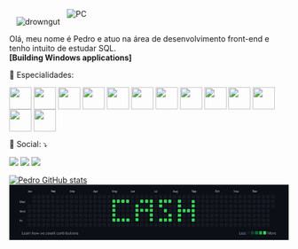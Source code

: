 <img src="https://raw.githubusercontent.com/MicaelliMedeiros/micaellimedeiros/master/image/computer-illustration.png" min-width="400px" max-width="400px" width="400px" align="right" alt="PC">
<p align="center"> <img src="https://komarev.com/ghpvc/?username=drowngut&label=Visitas%20no%20perfil&color=7f04d1&style=flat" alt="drowngut" />
<p align="left"> 
  Olá, meu nome é Pedro e atuo na área de desenvolvimento front-end e tenho intuito de estudar SQL.<br>
  <strong>[Building Windows applications]</strong>
</p>

<p align="">
  💼 Especialidades: 
<div style="display: inline-block; ">
  <a href="https://www.w3.org/html/"><img align="center" height="40" width="40" src="https://cdn.jsdelivr.net/gh/devicons/devicon/icons/html5/html5-original.svg"></a>
  <a href="https://www.w3.org/Style/CSS/"><img align="center" height="40" width="40" src="https://cdn.jsdelivr.net/gh/devicons/devicon/icons/css3/css3-original.svg"></a>
  <a href="https://www.javascript.com/"><img align="center" height="40" width="40" src="https://cdn.jsdelivr.net/gh/devicons/devicon/icons/javascript/javascript-original.svg"></a>
  <a href="https://git-scm.com/"><img align="center" height="40" width="40" src="https://cdn.jsdelivr.net/gh/devicons/devicon/icons/git/git-original.svg"></a>
  <a href="https://reactjs.org/"><img align="center" height="40" width="40" src="https://cdn.jsdelivr.net/gh/devicons/devicon/icons/react/react-original.svg"></a>
  <a href="https://nodejs.org/"><img align="center" height="40" width="40" src="https://cdn.jsdelivr.net/gh/devicons/devicon/icons/nodejs/nodejs-original.svg"></a>
  <a href="https://kotlinlang.org/"><img align="center" height="40" width="40" src="https://cdn.jsdelivr.net/gh/devicons/devicon/icons/kotlin/kotlin-original.svg"></a>
  <a href="https://www.mongodb.com/"><img align="center" height="40" width="40" src="https://cdn.jsdelivr.net/gh/devicons/devicon/icons/mongodb/mongodb-original.svg"></a> 
  <a href="https://code.visualstudio.com/"><img align="center" height="40" width="40" src="https://cdn.jsdelivr.net/gh/devicons/devicon/icons/vscode/vscode-original.svg"></a> 
  <a href="https://www.electronjs.org/"><img align="center" height="40" width="40" src="https://cdn.jsdelivr.net/gh/devicons/devicon/icons/electron/electron-original.svg"></a> 
  <a href="https://docs.microsoft.com/dotnet/csharp/"><img align="center" height="40" width="40" src="https://cdn.jsdelivr.net/gh/devicons/devicon/icons/csharp/csharp-original.svg"></a>
  <a href="https://firebase.google.com/"><img align="center" height="40" width="40" src="https://cdn.jsdelivr.net/gh/devicons/devicon/icons/firebase/firebase-plain.svg"></a>
  <a href="https://www.java.com"><img align="center" height="40" width="40" src="https://cdn.jsdelivr.net/gh/devicons/devicon/icons/java/java-original.svg"></a>
</div>
</p>
<p align="">
  💌 Social: ⤵️
</p>

<p align="left">
  <a href="https://api.whatsapp.com/send?phone=5579998910921" alt="WhatsApp">
  <img src="https://img.shields.io/badge/-WhatsApp-25d366?style=flat-square&labelColor=25d366&logo=whatsapp&logoColor=white"/></a>
  
  <a href="https://instagram.com/opfranca" alt="Instagram">
  <img src="https://img.shields.io/badge/-Instagram-DF0174?style=flat-square&labelColor=DF0174&logo=instagram&logoColor=white"/></a>
  <a href="https://www.linkedin.com/in/pedro-fran%C3%A7a-35696622a/#">
      <img src="https://img.shields.io/badge/LinkedIn-0077B5?style=for-the-badge&logo=linkedin&logoColor=white"/>
  </a>
</p>  

[![Pedro GitHub stats](https://github-readme-stats.vercel.app/api?username=drowngut&count_private=true&show_icons=true&theme=outrun&hide=prs,contribs)](https://github.com/drowngut/github-readme-stats)
<img src="/images/contrib.jpg">
